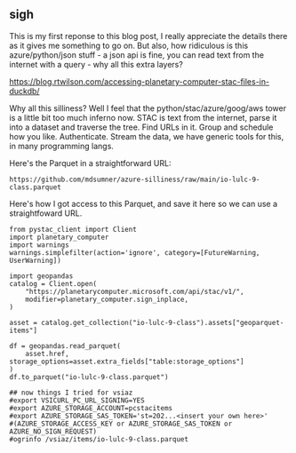 ## sigh

This is my first reponse to this blog post, I really appreciate the details there as it gives me something to go on. But also, how ridiculous is this azure/python/json stuff - a json api is fine, you can read text from the internet with a query - why all this extra layers? 

https://blog.rtwilson.com/accessing-planetary-computer-stac-files-in-duckdb/

Why all this silliness? Well I feel that the python/stac/azure/goog/aws tower is a little bit too much inferno now. STAC is text from the internet, parse it into a dataset and traverse the tree. Find URLs in it. Group and schedule how you like.  Authenticate. Stream the data, we have generic tools for this, in many programming langs. 

Here's the Parquet in a straightforward URL: 

```
https://github.com/mdsumner/azure-silliness/raw/main/io-lulc-9-class.parquet
```

Here's how I got access to this Parquet, and save it here so we can use a straightfoward URL. 

```python3
from pystac_client import Client
import planetary_computer
import warnings
warnings.simplefilter(action='ignore', category=[FutureWarning, UserWarning])

import geopandas
catalog = Client.open(
    "https://planetarycomputer.microsoft.com/api/stac/v1/",
    modifier=planetary_computer.sign_inplace,
)

asset = catalog.get_collection("io-lulc-9-class").assets["geoparquet-items"]

df = geopandas.read_parquet(
    asset.href, storage_options=asset.extra_fields["table:storage_options"]
)
df.to_parquet("io-lulc-9-class.parquet")

## now things I tried for vsiaz
#export VSICURL_PC_URL_SIGNING=YES
#export AZURE_STORAGE_ACCOUNT=pcstacitems
#export AZURE_STORAGE_SAS_TOKEN='st=202...<insert your own here>'
#(AZURE_STORAGE_ACCESS_KEY or AZURE_STORAGE_SAS_TOKEN or AZURE_NO_SIGN_REQUEST) 
#ogrinfo /vsiaz/items/io-lulc-9-class.parquet
```

